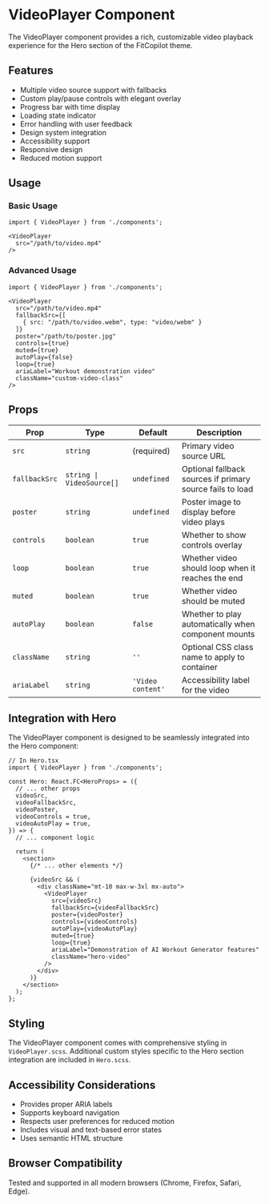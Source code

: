 # VideoPlayer Component

The VideoPlayer component provides a rich, customizable video playback experience for the Hero section of the FitCopilot theme.

## Features

- Multiple video source support with fallbacks
- Custom play/pause controls with elegant overlay
- Progress bar with time display
- Loading state indicator
- Error handling with user feedback
- Design system integration
- Accessibility support
- Responsive design
- Reduced motion support

## Usage

### Basic Usage

```tsx
import { VideoPlayer } from './components';

<VideoPlayer 
  src="/path/to/video.mp4" 
/>
```

### Advanced Usage

```tsx
import { VideoPlayer } from './components';

<VideoPlayer 
  src="/path/to/video.mp4"
  fallbackSrc={[
    { src: "/path/to/video.webm", type: "video/webm" }
  ]}
  poster="/path/to/poster.jpg"
  controls={true}
  muted={true}
  autoPlay={false}
  loop={true}
  ariaLabel="Workout demonstration video"
  className="custom-video-class"
/>
```

## Props

| Prop | Type | Default | Description |
|------|------|---------|-------------|
| `src` | `string` | (required) | Primary video source URL |
| `fallbackSrc` | `string \| VideoSource[]` | `undefined` | Optional fallback sources if primary source fails to load |
| `poster` | `string` | `undefined` | Poster image to display before video plays |
| `controls` | `boolean` | `true` | Whether to show controls overlay |
| `loop` | `boolean` | `true` | Whether video should loop when it reaches the end |
| `muted` | `boolean` | `true` | Whether video should be muted |
| `autoPlay` | `boolean` | `false` | Whether to play automatically when component mounts |
| `className` | `string` | `''` | Optional CSS class name to apply to container |
| `ariaLabel` | `string` | `'Video content'` | Accessibility label for the video |

## Integration with Hero

The VideoPlayer component is designed to be seamlessly integrated into the Hero component:

```tsx
// In Hero.tsx
import { VideoPlayer } from './components';

const Hero: React.FC<HeroProps> = ({
  // ... other props
  videoSrc,
  videoFallbackSrc,
  videoPoster,
  videoControls = true,
  videoAutoPlay = true,
}) => {
  // ... component logic

  return (
    <section>
      {/* ... other elements */}
      
      {videoSrc && (
        <div className="mt-10 max-w-3xl mx-auto">
          <VideoPlayer 
            src={videoSrc}
            fallbackSrc={videoFallbackSrc}
            poster={videoPoster}
            controls={videoControls}
            autoPlay={videoAutoPlay}
            muted={true}
            loop={true}
            ariaLabel="Demonstration of AI Workout Generator features"
            className="hero-video"
          />
        </div>
      )}
    </section>
  );
};
```

## Styling

The VideoPlayer component comes with comprehensive styling in `VideoPlayer.scss`. Additional custom styles specific to the Hero section integration are included in `Hero.scss`.

## Accessibility Considerations

- Provides proper ARIA labels
- Supports keyboard navigation
- Respects user preferences for reduced motion
- Includes visual and text-based error states
- Uses semantic HTML structure

## Browser Compatibility

Tested and supported in all modern browsers (Chrome, Firefox, Safari, Edge). 